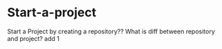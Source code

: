 # Start-a-project
Start a Project by creating a repository??
What is diff between repository and project?
add 1